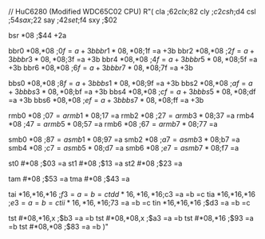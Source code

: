
// HuC6280 (Modified WDC65C02 CPU)
R"(
cla             ;$62
clx             ;$82
cly             ;$c2
csh             ;$d4
csl             ;$54
sax             ;$22
say             ;$42
set             ;$f4
sxy             ;$02

bsr *08         ;$44 +2a

bbr0 *08,*08    ;$0f =a +3b
bbr1 *08,*08    ;$1f =a +3b
bbr2 *08,*08    ;$2f =a +3b
bbr3 *08,*08    ;$3f =a +3b
bbr4 *08,*08    ;$4f =a +3b
bbr5 *08,*08    ;$5f =a +3b
bbr6 *08,*08    ;$6f =a +3b
bbr7 *08,*08    ;$7f =a +3b

bbs0 *08,*08    ;$8f =a +3b
bbs1 *08,*08    ;$9f =a +3b
bbs2 *08,*08    ;$af =a +3b
bbs3 *08,*08    ;$bf =a +3b
bbs4 *08,*08    ;$cf =a +3b
bbs5 *08,*08    ;$df =a +3b
bbs6 *08,*08    ;$ef =a +3b
bbs7 *08,*08    ;$ff =a +3b

rmb0 *08        ;$07 =a
rmb1 *08        ;$17 =a
rmb2 *08        ;$27 =a
rmb3 *08        ;$37 =a
rmb4 *08        ;$47 =a
rmb5 *08        ;$57 =a
rmb6 *08        ;$67 =a
rmb7 *08        ;$77 =a

smb0 *08        ;$87 =a
smb1 *08        ;$97 =a
smb2 *08        ;$a7 =a
smb3 *08        ;$b7 =a
smb4 *08        ;$c7 =a
smb5 *08        ;$d7 =a
smb6 *08        ;$e7 =a
smb7 *08        ;$f7 =a

st0 #*08        ;$03 =a
st1 #*08        ;$13 =a
st2 #*08        ;$23 =a

tam #*08        ;$53 =a
tma #*08        ;$43 =a

tai *16,*16,*16 ;$f3 =a =b =c
tdd *16,*16,*16 ;$c3 =a =b =c
tia *16,*16,*16 ;$e3 =a =b =c
tii *16,*16,*16 ;$73 =a =b =c
tin *16,*16,*16 ;$d3 =a =b =c

tst #*08,*16,x  ;$b3 =a =b
tst #*08,*08,x  ;$a3 =a =b
tst #*08,*16    ;$93 =a =b
tst #*08,*08    ;$83 =a =b
)"
